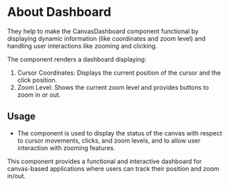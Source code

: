 # About Dashboard
They help to make the CanvasDashboard component functional by displaying dynamic information (like coordinates and zoom level) and handling user interactions like zooming and clicking.

The component renders a dashboard displaying:
1. Cursor Coordinates: Displays the current position of the cursor and the click position.
2. Zoom Level: Shows the current zoom level and provides buttons to zoom in or out.

## Usage
- The component is used to display the status of the canvas with respect to cursor movements, clicks, and zoom levels, and to allow user interaction with zooming features.

This component provides a functional and interactive dashboard for canvas-based applications where users can track their position and zoom in/out.